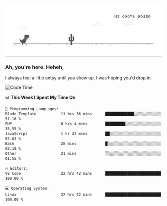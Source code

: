 
<div align="center">
    <img align="center" src="dino.gif">
</div>

### Ah, you're here. Heheh, 
I always feel a little antsy until you show up. I was hoping you'd drop in.

<!--START_SECTION:mrepol742-->
![Code Time](http://img.shields.io/badge/Code%20Time-2%2C754%20hrs%2012%20mins-blue)

📊 **This Week I Spent My Time On** 

```text
💬 Programming Languages: 
Blade Template           11 hrs 36 mins      █████████████░░░░░░░░░░░░   51.16 % 
PHP                      8 hrs 4 mins        █████████░░░░░░░░░░░░░░░░   35.55 % 
JavaScript               1 hr 43 mins        ██░░░░░░░░░░░░░░░░░░░░░░░   07.62 % 
Bash                     28 mins             █░░░░░░░░░░░░░░░░░░░░░░░░   02.10 % 
Other                    21 mins             ░░░░░░░░░░░░░░░░░░░░░░░░░   01.55 % 

🔥 Editors: 
VS Code                  22 hrs 42 mins      █████████████████████████   100.00 % 

💻 Operating System: 
Linux                    22 hrs 42 mins      █████████████████████████   100.00 % 
```


<!--END_SECTION:mrepol742-->
